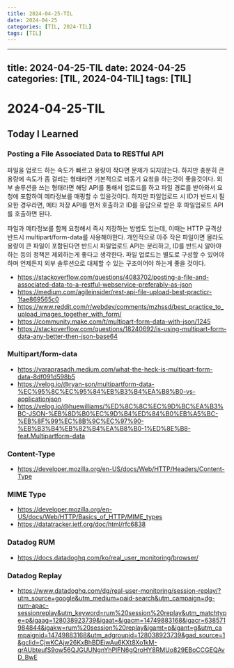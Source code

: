 ```yaml
---
title: 2024-04-25-TIL
date: 2024-04-25
categories: [TIL, 2024-TIL]
tags: [TIL]
---
```


---
title: 2024-04-25-TIL
date: 2024-04-25
categories: [TIL, 2024-04-TIL]
tags: [TIL]
---

# 2024-04-25-TIL

## Today I Learned

### Posting a File Associated Data to RESTful API

파일을 업로드 하는 속도가 빠르고 용량이 작다면 문제가 되지않는다. 하지만 충분히 큰 용량에 속도가 좀 걸리는 형태라면 기본적으로 비동기 요청을 하는것이 좋을것이다. 외부 솔루션을 쓰는 형태라면 해당 API를 통해서 업로드를 하고 파일 경로를 받아와서 요청에 포함하여 메타정보를 매핑할 수 있을것이다. 하지만 파일업로드 시 ID가 반드시 필요한 경우라면, 메타 저장 API를 먼저 호출하고 ID를 응답으로 받은 후 파일업로드 API를 호출하면 된다.

파일과 메타정보를 함께 요청해서 즉시 저장하는 방법도 있는데, 이때는 HTTP 규격상 반드시 multipart/form-data를 사용해야한다. 개인적으로 아주 작은 파일이면 몰라도 용량이 큰 파일이 포함된다면 반드시 파일업로드 API는 분리하고, ID를 반드시 알아야하는 등의 정책은 제외하는게 좋다고 생각한다. 파일 업로드는 별도로 구성할 수 있어야하며 언제든지 외부 솔루션으로 대체할 수 있는 구조이어야 하는게 좋을 것이다.

- https://stackoverflow.com/questions/4083702/posting-a-file-and-associated-data-to-a-restful-webservice-preferably-as-json
- https://medium.com/agileinsider/rest-api-file-upload-best-practicr-1fae869565c0
- https://www.reddit.com/r/webdev/comments/mzhssd/best_practice_to_upload_images_together_with_form/
- https://community.make.com/t/multipart-form-data-with-json/1245
- https://stackoverflow.com/questions/18240692/is-using-multipart-form-data-any-better-then-json-base64

### Multipart/form-data

- https://varaprasadh.medium.com/what-the-heck-is-multipart-form-data-8df091d598b5
- https://velog.io/@ryan-son/multipartform-data-%EC%95%8C%EC%95%84%EB%B3%B4%EA%B8%B0-vs-applicationjson
- https://velog.io/@huewilliams/%ED%8C%8C%EC%9D%BC%EA%B3%BC-JSON-%EB%8D%B0%EC%9D%B4%ED%84%B0%EB%A5%BC-%EB%8F%99%EC%8B%9C%EC%97%90-%EB%B3%B4%EB%82%B4%EA%B8%B0-1%ED%8E%B8-feat.Multipartform-data

### Content-Type

- https://developer.mozilla.org/en-US/docs/Web/HTTP/Headers/Content-Type

### MIME Type

- https://developer.mozilla.org/en-US/docs/Web/HTTP/Basics_of_HTTP/MIME_types
- https://datatracker.ietf.org/doc/html/rfc6838

### Datadog RUM

- https://docs.datadoghq.com/ko/real_user_monitoring/browser/

### Datadog Replay

- https://www.datadoghq.com/dg/real-user-monitoring/session-replay/?utm_source=google&utm_medium=paid-search&utm_campaign=dg-rum-apac-sessionreplay&utm_keyword=rum%20session%20replay&utm_matchtype=p&igaag=128038923739&igaat=&igacm=14749883168&igacr=638571984844&igakw=rum%20session%20replay&igamt=p&igant=g&utm_campaignid=14749883168&utm_adgroupid=128038923739&gad_source=1&gclid=CjwKCAjw26KxBhBDEiwAu6KXt8Xo1kM-qrAUbteufS9ow56QJGUUNgnYhPlFN6gQroHY8RMUo829EBoCCGEQAvD_BwE
